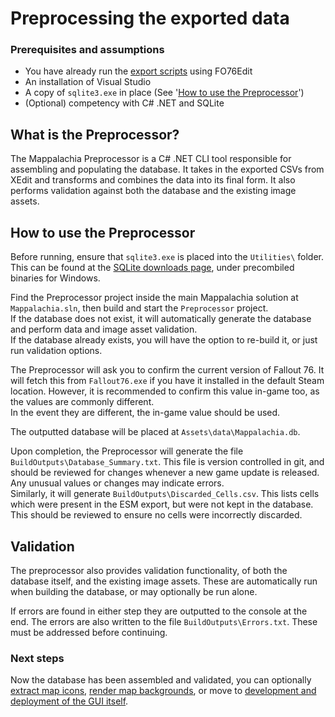 # Preprocessing the exported data

### Prerequisites and assumptions
* You have already run the [export scripts](EditScripts.md) using FO76Edit
* An installation of Visual Studio
* A copy of `sqlite3.exe` in place (See '[How to use the Preprocessor](#how-to-use-the-preprocessor)')
* (Optional) competency with C# .NET and SQLite

## What is the Preprocessor?
The Mappalachia Preprocessor is a C# .NET CLI tool responsible for assembling and populating the database. It takes in the exported CSVs from XEdit and transforms and combines the data into its final form. It also performs validation against both the database and the existing image assets.<br/>

## How to use the Preprocessor
Before running, ensure that `sqlite3.exe` is placed into the `Utilities\` folder. This can be found at the [SQLite downloads page](https://www.sqlite.org/download.html), under precombiled binaries for Windows.

Find the Preprocessor project inside the main Mappalachia solution at `Mappalachia.sln`, then build and start the `Preprocessor` project.<br/>
If the database does not exist, it will automatically generate the database and perform data and image asset validation.<br/>
If the database already exists, you will have the option to re-build it, or just run validation options.<br>

The Preprocessor will ask you to confirm the current version of Fallout 76. It will fetch this from `Fallout76.exe` if you have it installed in the default Steam location. However, it is recommended to confirm this value in-game too, as the values are commonly different.<br/>
In the event they are different, the in-game value should be used.

The outputted database will be placed at `Assets\data\Mappalachia.db`.<br/>

Upon completion, the Preprocessor will generate the file `BuildOutputs\Database_Summary.txt`. This file is version controlled in git, and should be reviewed for changes whenever a new game update is released. Any unusual values or changes may indicate errors.<br/>
Similarly, it will generate `BuildOutputs\Discarded_Cells.csv`. This lists cells which were present in the ESM export, but were not kept in the database. This should be reviewed to ensure no cells were incorrectly discarded.

## Validation
The preprocessor also provides validation functionality, of both the database itself, and the existing image assets. These are automatically run when building the database, or may optionally be run alone.<br/>

If errors are found in either step they are outputted to the console at the end. The errors are also written to the file `BuildOutputs\Errors.txt`. These must be addressed before continuing.

### Next steps
Now the database has been assembled and validated, you can optionally [extract map icons](IconExtraction.md), [render map backgrounds](BackgroundRendering.md), or move to [development and deployment of the GUI itself](GUI.md).
